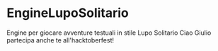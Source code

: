 # EngineLupoSolitario
Engine per giocare avventure testuali in stile Lupo Solitario
Ciao Giulio partecipa anche te all'hacktoberfest!
